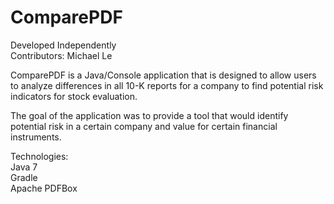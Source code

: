 # ComparePDF
Developed Independently  
Contributors: Michael Le

ComparePDF is a Java/Console application that is designed to allow users to analyze differences in all 10-K reports for a company to find potential risk indicators for stock evaluation.  
  
The goal of the application was to provide a tool that would identify potential risk in a certain company and value for certain financial instruments.  
  
Technologies:  
Java 7  
Gradle  
Apache PDFBox  
